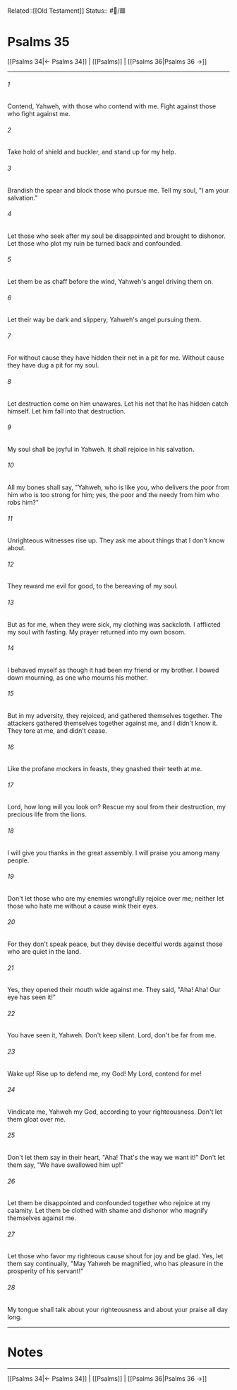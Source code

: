 Related::[[Old Testament]]
Status:: #📖/🟥
# Psalms 35

[[Psalms 34|← Psalms 34]] | [[Psalms]] | [[Psalms 36|Psalms 36 →]]
***



###### 1 
Contend, Yahweh, with those who contend with me. Fight against those who fight against me. 

###### 2 
Take hold of shield and buckler, and stand up for my help. 

###### 3 
Brandish the spear and block those who pursue me. Tell my soul, "I am your salvation." 

###### 4 
Let those who seek after my soul be disappointed and brought to dishonor. Let those who plot my ruin be turned back and confounded. 

###### 5 
Let them be as chaff before the wind, Yahweh's angel driving them on. 

###### 6 
Let their way be dark and slippery, Yahweh's angel pursuing them. 

###### 7 
For without cause they have hidden their net in a pit for me. Without cause they have dug a pit for my soul. 

###### 8 
Let destruction come on him unawares. Let his net that he has hidden catch himself. Let him fall into that destruction. 

###### 9 
My soul shall be joyful in Yahweh. It shall rejoice in his salvation. 

###### 10 
All my bones shall say, "Yahweh, who is like you, who delivers the poor from him who is too strong for him; yes, the poor and the needy from him who robs him?" 

###### 11 
Unrighteous witnesses rise up. They ask me about things that I don't know about. 

###### 12 
They reward me evil for good, to the bereaving of my soul. 

###### 13 
But as for me, when they were sick, my clothing was sackcloth. I afflicted my soul with fasting. My prayer returned into my own bosom. 

###### 14 
I behaved myself as though it had been my friend or my brother. I bowed down mourning, as one who mourns his mother. 

###### 15 
But in my adversity, they rejoiced, and gathered themselves together. The attackers gathered themselves together against me, and I didn't know it. They tore at me, and didn't cease. 

###### 16 
Like the profane mockers in feasts, they gnashed their teeth at me. 

###### 17 
Lord, how long will you look on? Rescue my soul from their destruction, my precious life from the lions. 

###### 18 
I will give you thanks in the great assembly. I will praise you among many people. 

###### 19 
Don't let those who are my enemies wrongfully rejoice over me; neither let those who hate me without a cause wink their eyes. 

###### 20 
For they don't speak peace, but they devise deceitful words against those who are quiet in the land. 

###### 21 
Yes, they opened their mouth wide against me. They said, "Aha! Aha! Our eye has seen it!" 

###### 22 
You have seen it, Yahweh. Don't keep silent. Lord, don't be far from me. 

###### 23 
Wake up! Rise up to defend me, my God! My Lord, contend for me! 

###### 24 
Vindicate me, Yahweh my God, according to your righteousness. Don't let them gloat over me. 

###### 25 
Don't let them say in their heart, "Aha! That's the way we want it!" Don't let them say, "We have swallowed him up!" 

###### 26 
Let them be disappointed and confounded together who rejoice at my calamity. Let them be clothed with shame and dishonor who magnify themselves against me. 

###### 27 
Let those who favor my righteous cause shout for joy and be glad. Yes, let them say continually, "May Yahweh be magnified, who has pleasure in the prosperity of his servant!" 

###### 28 
My tongue shall talk about your righteousness and about your praise all day long.

---
# Notes


***
[[Psalms 34|← Psalms 34]] | [[Psalms]] | [[Psalms 36|Psalms 36 →]]

